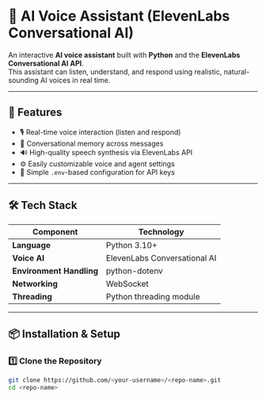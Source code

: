 # 🤖 AI Voice Assistant (ElevenLabs Conversational AI)

An interactive **AI voice assistant** built with **Python** and the **ElevenLabs Conversational AI API**.  
This assistant can listen, understand, and respond using realistic, natural-sounding AI voices in real time.

---

## 🧠 Features

- 🎙️ Real-time voice interaction (listen and respond)
- 💬 Conversational memory across messages
- 🔊 High-quality speech synthesis via ElevenLabs API
- ⚙️ Easily customizable voice and agent settings
- 🧩 Simple `.env`-based configuration for API keys

---

## 🛠️ Tech Stack

| Component | Technology |
|------------|-------------|
| **Language** | Python 3.10+ |
| **Voice AI** | ElevenLabs Conversational AI |
| **Environment Handling** | python-dotenv |
| **Networking** | WebSocket |
| **Threading** | Python threading module |

---

## 📦 Installation & Setup

### **1️⃣ Clone the Repository**
```bash
git clone https://github.com/<your-username>/<repo-name>.git
cd <repo-name>
